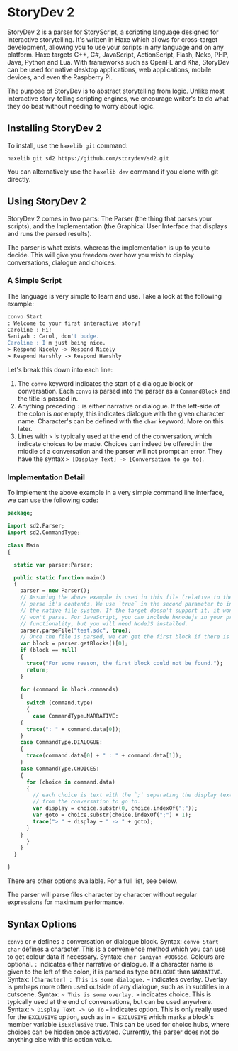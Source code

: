 # StoryDev 2
StoryDev 2 is a parser for StoryScript, a scripting language designed for interactive storytelling. It's written in Haxe which allows for cross-target development, allowing you to use your scripts in any language and on any platform. Haxe targets C++, C#, JavaScript, ActionScript, Flash, Neko, PHP, Java, Python and Lua. With frameworks such as OpenFL and Kha, StoryDev can be used for native desktop applications, web applications, mobile devices, and even the Raspberry Pi.

The purpose of StoryDev is to abstract storytelling from logic. Unlike most interactive story-telling scripting engines, we encourage writer's to do what they do best without needing to worry about logic.

## Installing StoryDev 2

To install, use the `haxelib git` command:

    haxelib git sd2 https://github.com/storydev/sd2.git

You can alternatively use the `haxelib dev` command if you clone with git directly.

## Using StoryDev 2

StoryDev 2 comes in two parts: The Parser (the thing that parses your scripts), and the Implementation (the Graphical User Interface that displays and runs the parsed results).

The parser is what exists, whereas the implementation is up to you to decide. This will give you freedom over how you wish to display conversations, dialogue and choices.

### A Simple Script

The language is very simple to learn and use. Take a look at the following example:

```haxe
convo Start
: Welcome to your first interactive story!
Caroline : Hi!
Saniyah : Carol, don't budge.
Caroline : I'm just being nice.
> Respond Nicely -> Respond Nicely
> Respond Harshly -> Respond Harshly
```

Let's break this down into each line:

 1. The `convo` keyword indicates the start of a dialogue block or conversation. Each `convo` is parsed into the parser as a `CommandBlock` and the title is passed in.
 2. Anything preceding `:` is either narrative or dialogue. If the left-side of the colon is *not* empty, this indicates dialogue with the given character name. Character's can be defined with the `char` keyword. More on this later.
 3. Lines with `>` is typically used at the end of the conversation, which indicate choices to be made. Choices can indeed be offered in the middle of a conversation and the parser will not prompt an error. They have the syntax `> [Display Text] -> [Conversation to go to]`.

### Implementation Detail

To implement the above example in a very simple command line interface, we can use the following code:

```haxe
package;

import sd2.Parser;
import sd2.CommandType;

class Main
{

  static var parser:Parser;

  public static function main()
  {
    parser = new Parser();
    // Assuming the above example is used in this file (relative to the program's directory)
    // parse it's contents. We use `true` in the second parameter to indicate we want to use
    // the native file system. If the target doesn't support it, it won't get the file and
    // won't parse. For JavaScript, you can include hxnodejs in your project to support this
    // functionality, but you will need NodeJS installed.
    parser.parseFile("test.sdc", true);
    // Once the file is parsed, we can get the first block if there is one.
    var block = parser.getBlocks()[0];
    if (block == null)
    {
      trace("For some reason, the first block could not be found.");
      return;
    }
    
    for (command in block.commands)
    {
      switch (command.type)
      {
        case CommandType.NARRATIVE:
	{
	  trace(": " + command.data[0]);
	}
	case CommandType.DIALOGUE:
	{
	  trace(command.data[0] + " : " + command.data[1]);
	}
	case CommandType.CHOICES:
	{
	  for (choice in command.data)
	  {
	    // each choice is text with the `;` separating the display text
	    // from the conversation to go to.
	    var display = choice.substr(0, choice.indexOf(";"));
	    var goto = choice.substr(choice.indexOf(";") + 1);
	    trace("> " + display + " -> " + goto);
	  }
	}
      }
    }
  }

}

```

There are other options available. For a full list, see below.

The parser will parse files character by character without regular expressions for maximum performance.

## Syntax Options

`convo` or `#` defines a conversation or dialogue block. Syntax: `convo Start`
`char` defines a character. This is a convenience method which you can use to get colour data if necessary. Syntax: `char Saniyah #00665d`. Colours are optional.
`:` indicates either narrative or dialogue. If a character name is given to the left of the colon, it is parsed as type `DIALOGUE` than `NARRATIVE`. Syntax: `[Character] : This is some dialogue.`
`~` indicates overlay. Overlay is perhaps more often used outside of any dialogue, such as in subtitles in a cutscene. Syntax: `~ This is some overlay.`
`>` indicates choice. This is typically used at the end of conversations, but can be used anywhere. Syntax: `> Display Text -> Go To`
`=` indicates option. This is only really used for the `EXCLUSIVE` option, such as in `= EXCLUSIVE` which marks a block's member variable `isExclusive` true. This can be used for choice hubs, where choices can be hidden once activated. Currently, the parser does not do anything else with this option value.
